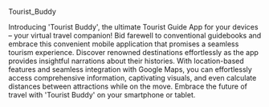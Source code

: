 Tourist_Buddy

Introducing 'Tourist Buddy', the ultimate Tourist Guide App for your devices – your virtual travel companion! Bid farewell to conventional guidebooks and embrace this convenient mobile application that promises a seamless tourism experience. Discover renowned destinations effortlessly as the app provides insightful narrations about their histories. With location-based features and seamless integration with Google Maps, you can effortlessly access comprehensive information, captivating visuals, and even calculate distances between attractions while on the move. Embrace the future of travel with 'Tourist Buddy' on your smartphone or tablet.
